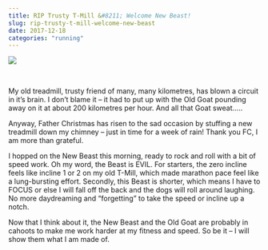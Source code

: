 ```yaml
---
title: RIP Trusty T-Mill &#8211; Welcome New Beast!
slug: rip-trusty-t-mill-welcome-new-beast
date: 2017-12-18
categories: "running"
---
```


<p><img src="http://res.cloudinary.com/dy6grlu8z/image/upload/v1558841605/mifp6skegeasdcfnlkd8.jpg"/></p>
<p> </p>
<p>My old treadmill, trusty friend of many, many kilometres, has blown a circuit in it’s brain. I don’t blame it – it had to put up with the Old Goat pounding away on it at about 200 kilometres per hour. And all that Goat sweat…..</p>
<p>Anyway, Father Christmas has risen to the sad occasion by stuffing a new treadmill down my chimney – just in time for a week of rain! Thank you FC, I am more than grateful.</p>
<p>I hopped on the New Beast this morning, ready to rock and roll with a bit of speed work. Oh my word, the Beast is EVIL. For starters, the zero incline feels like incline 1 or 2 on my old T-Mill, which made marathon pace feel like a lung-bursting effort. Secondly, this Beast is shorter, which means I have to FOCUS or else I will fall off the back and the dogs will roll around laughing. No more daydreaming and “forgetting” to take the speed or incline up a notch.</p>
<p>Now that I think about it, the New Beast and the Old Goat are probably in cahoots to make me work harder at my fitness and speed. So be it – I will show them what I am made of.</p>







